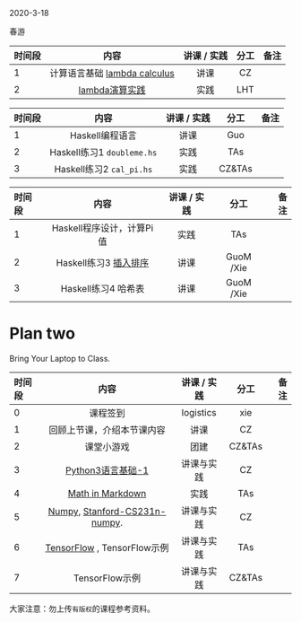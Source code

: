 2020-3-18

春游

|时间段     |  内容    | 讲课 / 实践     |  分工  |备注       |
| :---     |   :----:    |   :----:    |    :----:    |       ---: |
|   1      |  计算语言基础 [lambda calculus](lambda_calculus.md) |  讲课    |    CZ    |          |
|   2      |  [lambda演算实践](../../Computing/lambda_calculus.ipynb) |  实践    |    LHT    |          |


|时间段     |  内容    | 讲课 / 实践     |  分工  |备注       |
| :---     |   :----:    |   :----:    |    :----:    |       ---: |
|   1      | Haskell编程语言     |  讲课    |     Guo      |         |
|   2      | Haskell练习1 ``doubleme.hs``  |  实践    |     TAs     |         |
|   3      | Haskell练习2 ``cal_pi.hs``    |  实践    |     CZ&TAs     |         |


|时间段     |  内容    | 讲课 / 实践     |  分工  |备注       |
| :---     |   :----:    |   :----:    |    :----:    |       ---: |
|   1      | Haskell程序设计，计算Pi值       |  实践    |     TAs    |         |
|   2      | Haskell练习3 [插入排序](Sorting_Algorithms_Haskell/)       |  讲课    |     GuoM /Xie    |         |
|   3      | Haskell练习4 哈希表       |  讲课    |     GuoM /Xie    |         |


# Plan two

Bring Your Laptop to Class. 

| 时间段 |                 内容                  | 讲课 / 实践 |  分工  | 备注 |
| :----- | :-----------------------------------: | :---------: | :----: | ---: |
| 0      |  课程签到                |  logistics  |  xie   |      |
| 1      |  回顾上节课，介绍本节课内容        |    讲课     |   CZ   |      |
| 2      |  课堂小游戏               |    团建     | CZ&TAs |      |
| 3      | [Python3语言基础-1](Python3-Basic-1.md) | 讲课与实践  |   CZ   |      |
| 4      | [Math in Markdown](math-md.md) |   实践   |   TAs   |      |
| 5      | [Numpy](https://numpy.org/), [Stanford-CS231n-numpy](http://cs231n.github.io/python-numpy-tutorial/).  | 讲课与实践     |   CZ   |      |
| 6      |  [TensorFlow](https://tensorflow.google.cn) , TensorFlow示例            | 讲课与实践     |   TAs   |      |
| 7      |  TensorFlow示例            | 讲课与实践     |   CZ&TAs   |      |

大家注意：勿上传``有版权``的课程参考资料。
